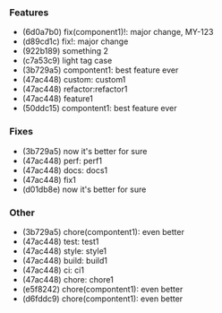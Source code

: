 ### Features

- (6d0a7b0) fix(component1)!: major change, MY-123
- (d89cd1c) fix!: major change
- (922b189) something 2
- (c7a53c9) light tag case
- (3b729a5) compontent1: best feature ever
- (47ac448) custom: custom1
- (47ac448) refactor:refactor1
- (47ac448) feature1
- (50ddc15) compontent1: best feature ever

### Fixes

- (3b729a5) now it's better for sure
- (47ac448) perf: perf1
- (47ac448) docs: docs1
- (47ac448) fix1
- (d01db8e) now it's better for sure

### Other

- (3b729a5) chore(compontent1): even better
- (47ac448) test: test1
- (47ac448) style: style1
- (47ac448) build: build1
- (47ac448) ci: ci1
- (47ac448) chore: chore1
- (e5f8242) chore(compontent1): even better
- (d6fddc9) chore(compontent1): even better
